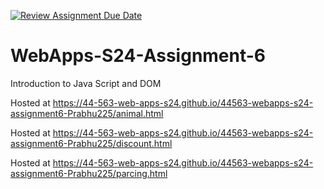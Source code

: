 [![Review Assignment Due Date](https://classroom.github.com/assets/deadline-readme-button-24ddc0f5d75046c5622901739e7c5dd533143b0c8e959d652212380cedb1ea36.svg)](https://classroom.github.com/a/1Z6dGCon)
# WebApps-S24-Assignment-6
Introduction to Java Script and DOM

Hosted at https://44-563-web-apps-s24.github.io/44563-webapps-s24-assignment6-Prabhu225/animal.html

Hosted at https://44-563-web-apps-s24.github.io/44563-webapps-s24-assignment6-Prabhu225/discount.html

Hosted at https://44-563-web-apps-s24.github.io/44563-webapps-s24-assignment6-Prabhu225/parcing.html


